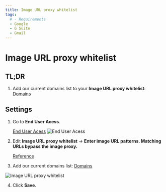 ```yaml
---
title: Image URL proxy whitelist
tags:
  # - Requirements
  - Google
  - G Suite
  - Gmail
---
```

# Image URL proxy whitelist

## TL;DR

1. Add our current domains list to your **Image URL proxy whitelist**: [Domains](../domains.html#separated-by-lines)

## Settings

1. Go to **End User Acess**.

   [End User Acess](https://admin.google.com/ac/apps/gmail/enduseraccess)
![End User Acess](https://cdn.phishx.io/phishx-docs/images/google_admin_03.webp)

2. Edit **Image URL proxy whitelist** -> **Enter image URL patterns. Matching URLs bypass the image proxy.**

   [Reference](https://support.google.com/a/answer/3299041)

3. Add our current domains list: [Domains](../domains.html#separated-by-lines)

![Image URL proxy whitelist](https://cdn.phishx.io/phishx-docs/images/google_admin_04.webp)

4. Click **Save**.